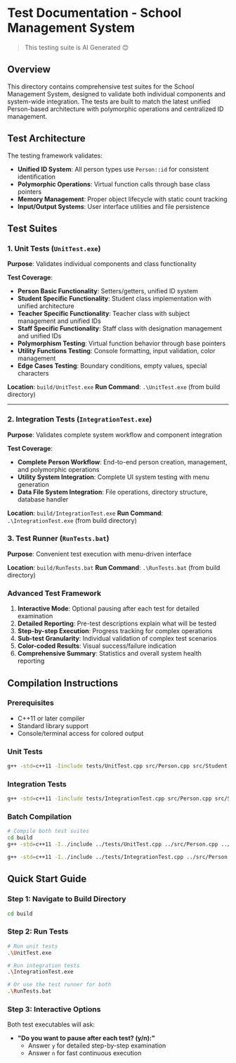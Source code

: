# Test Documentation - School Management System

> This testing suite is AI Generated 😊

## Overview

This directory contains comprehensive test suites for the School Management System, designed to validate both individual components and system-wide integration. The tests are built to match the latest unified Person-based architecture with polymorphic operations and centralized ID management.

## Test Architecture

The testing framework validates:
- **Unified ID System**: All person types use `Person::id` for consistent identification
- **Polymorphic Operations**: Virtual function calls through base class pointers
- **Memory Management**: Proper object lifecycle with static count tracking
- **Input/Output Systems**: User interface utilities and file persistence

## Test Suites

### 1. Unit Tests (`UnitTest.exe`)
**Purpose**: Validates individual components and class functionality

**Test Coverage**:
- **Person Basic Functionality**: Setters/getters, unified ID system
- **Student Specific Functionality**: Student class implementation with unified architecture
- **Teacher Specific Functionality**: Teacher class with subject management and unified IDs
- **Staff Specific Functionality**: Staff class with designation management and unified IDs
- **Polymorphism Testing**: Virtual function behavior through base pointers
- **Utility Functions Testing**: Console formatting, input validation, color management
- **Edge Cases Testing**: Boundary conditions, empty values, special characters

**Location**: `build/UnitTest.exe`
**Run Command**: `.\UnitTest.exe` (from build directory)

---

### 2. Integration Tests (`IntegrationTest.exe`)
**Purpose**: Validates complete system workflow and component integration

**Test Coverage**:
- **Complete Person Workflow**: End-to-end person creation, management, and polymorphic operations
- **Utility System Integration**: Complete UI system testing with menu generation
- **Data File System Integration**: File operations, directory structure, database handler

**Location**: `build/IntegrationTest.exe`
**Run Command**: `.\IntegrationTest.exe` (from build directory)

### 3. Test Runner (`RunTests.bat`)
**Purpose**: Convenient test execution with menu-driven interface

**Location**: `build/RunTests.bat`
**Run Command**: `.\RunTests.bat` (from build directory)

### Advanced Test Framework
1. **Interactive Mode**: Optional pausing after each test for detailed examination
2. **Detailed Reporting**: Pre-test descriptions explain what will be tested
3. **Step-by-step Execution**: Progress tracking for complex operations
4. **Sub-test Granularity**: Individual validation of complex test scenarios
5. **Color-coded Results**: Visual success/failure indication
6. **Comprehensive Summary**: Statistics and overall system health reporting

## Compilation Instructions

### Prerequisites
- C++11 or later compiler
- Standard library support
- Console/terminal access for colored output

### Unit Tests
```bash
g++ -std=c++11 -Iinclude tests/UnitTest.cpp src/Person.cpp src/Student.cpp src/Teacher.cpp src/Staff.cpp src/Utility.cpp -o build/UnitTest.exe
```

### Integration Tests
```bash
g++ -std=c++11 -Iinclude tests/IntegrationTest.cpp src/Person.cpp src/Student.cpp src/Teacher.cpp src/Staff.cpp src/Utility.cpp src/Database_handler.cpp -o build/IntegrationTest.exe
```

### Batch Compilation
```bash
# Compile both test suites
cd build
g++ -std=c++11 -I../include ../tests/UnitTest.cpp ../src/Person.cpp ../src/Student.cpp ../src/Teacher.cpp ../src/Staff.cpp ../src/Utility.cpp -o UnitTest.exe

g++ -std=c++11 -I../include ../tests/IntegrationTest.cpp ../src/Person.cpp ../src/Student.cpp ../src/Teacher.cpp ../src/Staff.cpp ../src/Utility.cpp ../src/Database_handler.cpp -o IntegrationTest.exe
```

## Quick Start Guide

### Step 1: Navigate to Build Directory
```bash
cd build
```

### Step 2: Run Tests
```bash
# Run unit tests
.\UnitTest.exe

# Run integration tests  
.\IntegrationTest.exe

# Or use the test runner for both
.\RunTests.bat
```

### Step 3: Interactive Options
Both test executables will ask:
- **"Do you want to pause after each test? (y/n):"**
  - Answer `y` for detailed step-by-step examination
  - Answer `n` for fast continuous execution